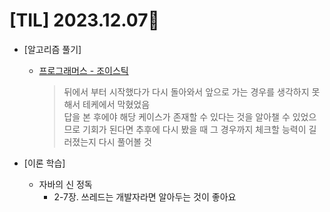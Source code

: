 # [TIL] 2023.12.07📒

* [알고리즘 풀기]
  * [프로그래머스 - 조이스틱](https://github.com/elephant97/PROGRAMMERS/blob/main/Java/Level%202/%EC%A1%B0%EC%9D%B4%EC%8A%A4%ED%8B%B1.java)
    > 뒤에서 부터 시작했다가 다시 돌아와서 앞으로 가는 경우를 생각하지 못해서 테케에서 막혔었음   
    > 답을 본 후에야 해당 케이스가 존재할 수 있다는 것을 알아챌 수 있었으므로 기회가 된다면 추후에 다시 봤을 때 그 경우까지 체크할 능력이 길러졌는지 다시 풀어볼 것

* [이론 학습]
  * 자바의 신 정독
    * 2-7장. 쓰레드는 개발자라면 알아두는 것이 좋아요
